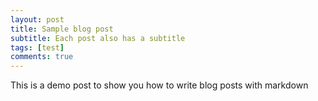 ```yaml
---
layout: post
title: Sample blog post
subtitle: Each post also has a subtitle
tags: [test]
comments: true
---
```


This is a demo post to show you how to write blog posts with markdown
